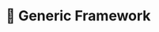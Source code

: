 ---
path: "/generic"
title: "📄 Generic Framework"
sidebarTitle: "📄 Generic"
sidebarGroup:
yaml: true
levels: 6
topics:
  - name: "knowledge"
    title: "🧠 Knowledge"
    description: "Breadth and depth of knowledge"
    content:
      - level: 1
        criteria:
          - "Learning just as much as adding value"
          - "Has enough knowledge to make informed decisions"
          - "Doesn’t necessarily know what they don’t know"
      - level: 2
        criteria:
          - "Identifies areas/subjects they don’t know and proactively seeks out knowledge"
          - "Increased domain knowledge"
          - "Aware of their weaknesses"
      - level: 3
        criteria:
          - "Additional expertise or breadth of knowledge"
      - level: 4
        criteria:
          - "Has depth of knowledge in a particular area and breadth of knowledge across their domain"
          - "You know who the experts are and delegate accordingly"
      - level: 5
        criteria:
          - "Wide breadth of knowledge"
          - "Can easily context switch within their area and pick up new concepts"
      - level: 6
        criteria:
          - "Has a high-level understanding of all the areas they own"
          - "Understands the wider business context"
  - name: "impact"
    title: "💥 Impact"
    description: "Ambiguity and impact of their work"
    content:
      - level: 1
        criteria:
          - "Independently works on small, low-impact, well-defined task"
          - "Looks to optimise existing work (eg Processes, procedures, products, etc)"
      - level: 2
        criteria:
          - "Delivers small, well-defined tasks/projects"
          - "Delegated low-impact problems to solve"
      - level: 3
        criteria:
          - "Identifies problems to solve"
          - "Owns the implementation of the solution"
      - level: 4
        criteria:
          - "Can take a long-term vision and define building blocks to get there"
      - level: 5
        criteria:
          - "Understands the big picture and integrates company goals into their area"
      - level: 6
        criteria:
          - "Is the accountable exec for high-impact projects"
  - name: "communication"
    title: "💬 Communication"
    description: "Ability to communicate"
    content:
      - level: 1
        criteria:
          - "Actively communicates what they are working on"
          - "Seeks out feedback"
      - level: 2
        criteria:
          - "Can deliver their work to their team and others"
          - "Proactively gives feedback to those they work with"
      - level: 3
        criteria:
          - "Clearly communicates throughout implementation of solutions"
          - "Can successfully get buy-in for their proposals"
      - level: 4
        criteria:
          - "Communicates their area’s role within the larger mission of the company"
      - level: 5
        criteria:
          - "Communicates the long-term vision & mission for the company and their area"
      - level: 6
        criteria:
          - "An effective and inspiring communicator internally and externally"
  - name: "teamwork"
    title: "🤝 Teamwork"
    description: "Teamwork skills and level of autonomy"
    content:
      - level: 1
        criteria:
          - "Works closely or in pairs with more senior members of the team when facing tasks for the first time"
          - "Needs support and guidance from managers, mentors and leads"
          - "Needs approval to ship projects of a certain impact"
          - "They may need support on how to navigate the professional environment"
      - level: 2
        criteria:
          - "Starts to delegate tasks to peers"
          - "Collaborates within their team"
          - "Independently works and learns"
          - "Do not need to be checked in on daily"
      - level: 3
        criteria:
          - "Collaborates across the organisation"
          - "Strong cultural understanding"
          - "Empowers those around them"
          - "Takes ownership of their own development"
      - level: 4
        criteria:
          - "Leads through influence"
          - "Natural teacher, they’re able to formally and informally teach those around them"
          - "You unblock people within your area"
          - "You’re recognised for your impact on team culture and people want to work with you"
      - level: 5
        criteria:
          - "You coach others to find the best solution"
          - "You inspire your team and can attract top talent to the organisation"
          - "You unblock people outside of your area"
      - level: 6
        criteria:
          - "Leader of business culture and strategy"
          - "You own your area’s structure"
          - "Strong leadership and coaching abilities"
  - name: "conduct"
    title: "👩‍💻 Conduct"
    description: "Level of risk & compliance knowledge and ownership"
    content:
      - level: 1
        criteria:
          - "Follows policies and procedures applicable to role"
          - "Completes training"
          - "Identifies risks related to own areas"
      - level: 2
        criteria:
          - "Applies and follows governance principles as they apply to role"
          - "Communicates and escalates risks related to own projects and business area"
          - "Ensures colleagues actively analyse and address risks in their area"
      - level: 3
        criteria:
          - "Expert risk and compliance knowledge as relevant to role"
          - "Takes ownership for training others in risk & compliance as relevant to their role"
          - "Promptly and effectively deals with unforeseen risks as they arise"
      - level: 4
        criteria:
          - "Uses knowledge of internal and external environment to develop strategy and internal policy"
          - "Applies sophisticated and creative analysis and recommends remediating action"
          - "Responds to complex issues devising smart strategies for the mitigation of risk"
      - level: 5
        criteria:
          - "Participates in risk management and mitigation at the highest industry level"
          - "Leads by example and proves their area is managing risk and compliance within appetite"
          - "Gets involved in and identifies opportunities for colleagues to participate in advisory, strategic, industry bodies to learn and share best practice in their area of business"
      - level: 6
        criteria:
          - "Creates a strong risk culture throughout the organisation"
          - "Owns policies and can evidence their compliance"
          - "Contributes to thought leadership on effective and creative risk management throughout the industry"
          - "Proactively identifies holistic measures to robust risk management and implements them company-wide"
---